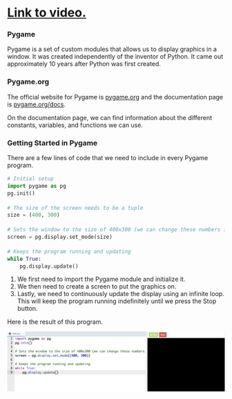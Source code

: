 # [Link to video.](https://www.youtube.com/watch?v=PWK50jHCEwM&list=PLVD25niNi0BnsKwMvXId8jFMXxC1wUbko)

### Pygame

Pygame is a set of custom modules that allows us to display graphics in a window. It was created independently of the inventor of Python. It came out approximately 10 years after Python was first created.

### Pygame.org

The official website for Pygame is [pygame.org](http://www.pygame.org) and the documentation page is [pygame.org/docs](http://www.pygame.org/docs/).

On the documentation page, we can find information about the different constants, variables, and functions we can use.

### Getting Started in Pygame

There are a few lines of code that we need to include in every Pygame program.

```python
# Initial setup
import pygame as pg
pg.init()

# The size of the screen needs to be a tuple
size = (400, 300)

# Sets the window to the size of 400x300 (we can change these numbers if we want)
screen = pg.display.set_mode(size) 

# Keeps the program running and updating
while True:
    pg.display.update()
```

1. We first need to import the Pygame module and initialize it. 
2. We then need to create a screen to put the graphics on.
3. Lastly, we need to continuously update the display using an infinite loop. This will keep the program running indefinitely until we press the Stop button.

Here is the result of this program.

![](../Images/pygame_basics.png)
